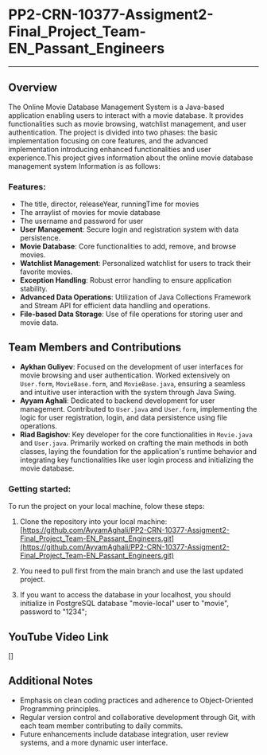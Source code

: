 # PP2-CRN-10377-Assigment2-Final_Project_Team-EN_Passant_Engineers
***

## Overview
The Online Movie Database Management System is a Java-based application enabling users to interact with a movie database. It provides functionalities such as movie browsing, watchlist management, and user authentication. The project is divided into two phases: the basic implementation focusing on core features, and the advanced implementation introducing enhanced functionalities and user experience.This project gives information about the online movie database management system
Information is as follows:

### Features:
- The title, director, releaseYear, runningTime for movies
- The arraylist of movies for movie database
- The username and password for user
- **User Management**: Secure login and registration system with data persistence.
- **Movie Database**: Core functionalities to add, remove, and browse movies.
- **Watchlist Management**: Personalized watchlist for users to track their favorite movies.
- **Exception Handling**: Robust error handling to ensure application stability.
- **Advanced Data Operations**: Utilization of Java Collections Framework and Stream API for efficient data handling and operations.
- **File-based Data Storage**: Use of file operations for storing user and movie data.

## Team Members and Contributions
- **Aykhan Guliyev**: Focused on the development of user interfaces for movie browsing and user authentication. Worked extensively on `User.form`, `MovieBase.form`, and `MovieBase.java`, ensuring a seamless and intuitive user interaction with the system through Java Swing.
- **Ayyam Aghali**: Dedicated to backend development for user management. Contributed to `User.java` and `User.form`, implementing the logic for user registration, login, and data persistence using file operations.
- **Riad Bagishov**: Key developer for the core functionalities in `Movie.java` and `User.java`. Primarily worked on crafting the main methods in both classes, laying the foundation for the application's runtime behavior and integrating key functionalities like user login process and initializing the movie database.



### Getting started:
To run the project on your local machine, folow these steps:

1. Clone the repository into your local machine:
[https://github.com/AyyamAghali/PP2-CRN-10377-Assigment2-Final_Project_Team-EN_Passant_Engineers.git](https://github.com/AyyamAghali/PP2-CRN-10377-Assigment2-Final_Project_Team-EN_Passant_Engineers.git)

2. You need to pull first from the main branch and use the last updated project. 

3. If you want to access the database in your localhost, you should initialize in PostgreSQL database "movie-local" user to "movie", password to "1234";

## YouTube Video Link
[]


## Additional Notes
- Emphasis on clean coding practices and adherence to Object-Oriented Programming principles.
- Regular version control and collaborative development through Git, with each team member contributing to daily commits.
- Future enhancements include database integration, user review systems, and a more dynamic user interface.
